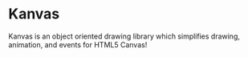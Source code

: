 Kanvas
======

Kanvas is an object oriented drawing library which simplifies drawing, animation, and events for HTML5 Canvas!

